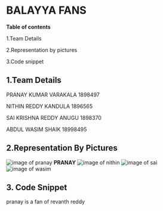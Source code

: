 # BALAYYA FANS

**Table of contents** 

1.Team Details

2.Representation by pictures

3.Code snippet

## 1.Team Details

PRANAY KUMAR VARAKALA 1898497

NITHIN REDDY KANDULA 1896565 

SAI KRISHNA REDDY ANUGU 1898370

ABDUL WASIM SHAIK 18998495

## 2.Representation By Pictures

![image of pranay](https://scontent-ort2-1.cdninstagram.com/vp/0fdc7103d484e4d61e5de2ab8c27eaac/5D0DE324/t51.2885-15/sh0.08/e35/s640x640/54213695_2210212399233027_2980186793002560163_n.jpg?_nc_ht=scontent-ort2-1.cdninstagram.com) **PRANAY**
![image of nithin](https://i.pinimg.com/originals/51/c7/cb/51c7cb4baf9a65f310491db94133cbe6.jpg)
![image of sai](https://images.news18.com/ibnlive/uploads/761x506/jpg/2018/02/suresh-raina.jpg)
![image of wasim](https://fsmedia.imgix.net/88/b5/a6/01/774b/4a5f/a717/81321915d34f/now-thats-a-handy-dandy-notebook.jpeg?rect=0%2C0%2C1200%2C600&auto=format%2Ccompress&dpr=2&w=650)

## 3. Code Snippet

<p>pranay is a fan of revanth reddy </p>

